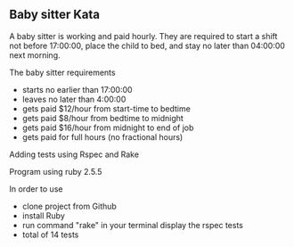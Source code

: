## Baby sitter Kata

A baby sitter is working and paid hourly.
They are required to start a shift not before 17:00:00, place the child to bed, and stay no later than 04:00:00 next morning.

The baby sitter requirements
- starts no earlier than 17:00:00
- leaves no later than 4:00:00
- gets paid $12/hour from start-time to bedtime
- gets paid $8/hour from bedtime to midnight
- gets paid $16/hour from midnight to end of job
- gets paid for full hours (no fractional hours)

Adding tests using Rspec and Rake

Program using ruby 2.5.5

In order to use
- clone project from Github
- install Ruby
- run command "rake" in your terminal display the rspec tests
- total of 14 tests
